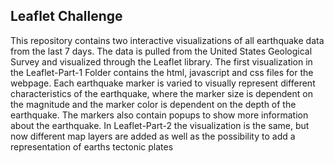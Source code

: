 ## Leaflet Challenge

This repository contains two interactive visualizations of all earthquake data from the last 7 days. The data is pulled from the United States Geological Survey and visualized through the Leaflet library. The first visualization in the Leaflet-Part-1 Folder contains the html, javascript and css files for the webpage. Each earthquake marker is varied to visually represent different characteristics of the earthquake, where the marker size is dependent on the magnitude and the marker color is dependent on the depth of the earthquake. The markers also contain popups to show more information about the earthquake. In Leaflet-Part-2 the visualization is the same, but now different map layers are added as well as the possibility to add a representation of earths tectonic plates 


